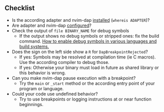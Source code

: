 ## Checklist
* Is the according adapter and nvim-dap [installed](https://github.com/mfussenegger/nvim-dap/wiki/Debug-Adapter-installation) (`whereis ADAPTER`)?
* Are adapter and nvim-dap [configured](https://github.com/mfussenegger/nvim-dap/wiki/Debug-Adapter-installation#ccrust-via-lldb-vscode)?
* Check the output of `file BINARY_NAME` for debug symbols
  * If the output shows no debug symbols or stripped ones: fix the build command. [How to enable debug symbols in various languages and build systems.]()
* Does the sign on the left side show a `R` for `DapBreakpointRejected`?
  * If yes: Symbols may be resolved at compilation time (ie C macros). Use the according compiler to debug those.
  * If yes: Otherwise your binary must load in future as shared library or this behavior is wrong.
* Can you make nvim-dap pause execution with a breakpoint?
  * Try the `main` or `_start` method or the according entry point of your program or language.
* Could your code use undefined behavior?
  * Try to use breakpoints or logging instructions at or near function beginnings.
